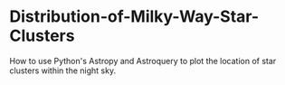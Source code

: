 # Distribution-of-Milky-Way-Star-Clusters
How to use Python's Astropy and Astroquery to plot the location of star clusters within the night sky.
